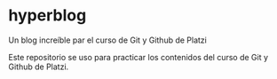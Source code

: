 # hyperblog
Un blog increíble par el curso de Git y Github de Platzi

Este repositorio se uso para practicar los contenidos del curso de Git y Github de Platzi.
